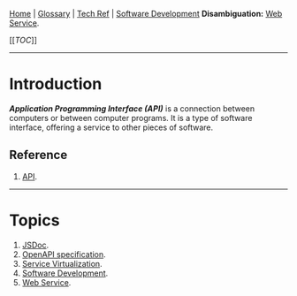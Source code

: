 [Home](/Slalom-LLC/Slalom-Consulting) | [Glossary](/Glossary) | [Tech Ref](/Tech-Ref) | [Software Development](/Tech-Ref/Software-Development)
**Disambiguation:** [Web Service](/Tech-Ref/WWW-\(World-Wide-Web\)/Web-Service).

[[_TOC_]]

---
# Introduction
***Application Programming Interface (API)*** is a connection between computers or between computer programs. It is a type of software interface, offering a service to other pieces of software.

## Reference
1. [API](https://en.wikipedia.org/wiki/API).

---
# Topics
1. [JSDoc](/Tech-Ref/Software-Development/JavaScript/JSDoc).
1. [OpenAPI specification](/Tech-Ref/Software-Development/REST-\(Representational-State-Transfer\)/OAS-\(OpenAPI-Specification\)).
1. [Service Virtualization](/Tech-Ref/Software-Development/Service-Virtualization).
1. [Software Development](/Tech-Ref/Software-Development).
1. [Web Service](/Tech-Ref/WWW-\(World-Wide-Web\)/Web-Service).
